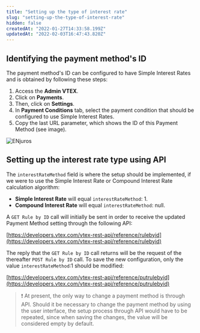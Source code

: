 ```yaml
---
title: "Setting up the type of interest rate"
slug: "setting-up-the-type-of-interest-rate"
hidden: false
createdAt: "2022-01-27T14:33:58.199Z"
updatedAt: "2022-02-03T16:47:43.820Z"
---
```


## Identifying the payment method's ID

The payment method's ID can be configured to have Simple Interest Rates and is obtained by following these steps:

1. Access the **Admin VTEX**.
2. Click on **Payments**.
3. Then, click on **Settings**.
4. In **Payment Conditions** tab, select the payment condition that should be configured to use Simple Interest Rates.
5. Copy the last URL parameter, which shows the ID of this Payment Method (see image).

![ENjuros](https://raw.githubusercontent.com/vtexdocs/dev-portal-content/main/images/setting-up-the-type-of-interest-rate-0.png)

## Setting up the interest rate type using API

The `interestRateMethod` field is where the setup should be implemented, if we were to use the Simple Interest Rate or Compound Interest Rate calculation algorithm:

- **Simple Interest Rate** will equal `interestRateMethod`: 1.
- **Compound Interest Rate** will equal `interestRateMethod`: null.

A `GET Rule by ID` call will initially be sent in order to receive the updated Payment Method setting through the following API:

[https://developers.vtex.com/vtex-rest-api/reference/rulebyid](https://developers.vtex.com/vtex-rest-api/reference/rulebyid)

The reply that the `GET Rule by ID` call returns will be the request of the thereafter `POST Rule by ID` call. To save the new configuration, only the value `interestRateMethod`:1 should be modified:

[https://developers.vtex.com/vtex-rest-api/reference/putrulebyid](https://developers.vtex.com/vtex-rest-api/reference/putrulebyid)
>❗ At present, the only way to change a payment method is through API. Should it be necessary to change the payment method by using the user interface, the setup process through API would have to be repeated, since when saving the changes, the value will be considered empty by default.
